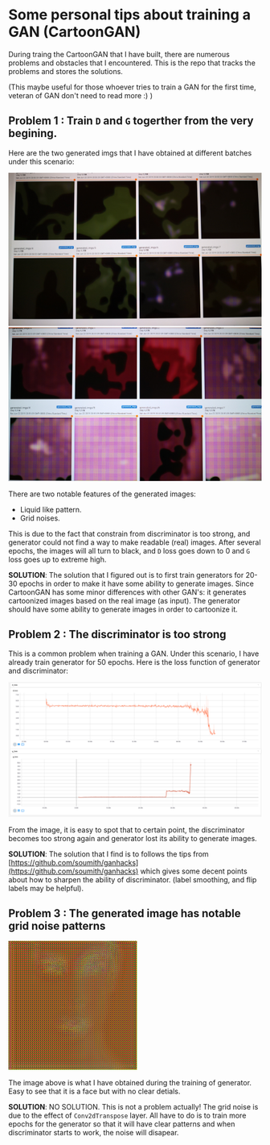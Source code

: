 # Some personal tips about training a GAN (CartoonGAN)

During traing the CartoonGAN that I have built, there are numerous problems and obstacles that I encountered. This is the repo that tracks the problems and stores the solutions.

(This maybe useful for those whoever tries to train a GAN for the first time, veteran of GAN don't need to read more :) )

## Problem 1 : Train `D` and `G` togerther from the very begining.

Here are the two generated imgs that I have obtained at different batches under this scenario:

![alt text](imgs/pic_1.jpg "picture 1")
![alt text](imgs/pic_2.jpg "picture 2")

There are two notable features of the generated images:
* Liquid like pattern.
* Grid noises.

This is due to the fact that constrain from discriminator is too strong, and generator could not find a way to make readable (real) images. After several epochs, the images will all turn to black, and `D` loss goes down to 0 and `G` loss goes up to extreme high.

**SOLUTION**:
The solution that I figured out is to first train generators for 20-30 epochs in order to make it have some ability to generate images. Since CartoonGAN has some minor differences with other GAN's: it generates cartoonized images based on the real image (as input). The generator should have some ability to generate images in order to cartoonize it.


## Problem 2 : The discriminator is too strong

This is a common problem when training a GAN. Under this scenario, I have already train generator for 50 epochs. Here is the loss function of generator and discriminator:

![alt text](imgs/pic_3.png "picture 3")

From the image, it is easy to spot that to certain point, the discriminator becomes too strong again and generator lost its ability to generate images. 

**SOLUTION**: The solution that I find is to follows the tips from [https://github.com/soumith/ganhacks](https://github.com/soumith/ganhacks) which gives some decent points about how to sharpen the ability of discriminator. (label smoothing, and flip labels may be helpful).


## Problem 3 : The generated image has notable grid noise patterns

![alt text](imgs/pic_4.png "picture 3")

The image above is what I have obtained during the training of generator. Easy to see that it is a face but with no clear detials. 

**SOLUTION**: NO SOLUTION. This is not a problem actually! The grid noise is due to the effect of `Conv2dTranspose` layer. All have to do is to train more epochs for the generator so that it will have clear patterns and when discriminator starts to work, the noise will disapear.